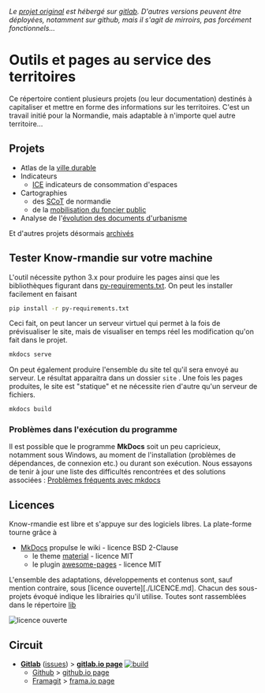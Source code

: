 *Le [projet original][origin] est hébergé sur [gitlab][gitlab]. D'autres versions peuvent être déployées, notamment sur github, mais il s'agit de mirroirs, pas forcément fonctionnels...*

# Outils et pages au service des territoires
Ce répertoire contient plusieurs projets (ou leur documentation) destinés à capitaliser et mettre en forme des informations sur les territoires. C'est un travail initié pour la Normandie, mais adaptable à n'importe quel autre territoire...

## Projets

* Atlas de la [ville durable](./contenu/ville-durable/readme.md)
* Indicateurs
    * [ICE](./contenu/I/CE/readme.md) indicateurs de consommation d'espaces
* Cartographies
    * des [SCoT](./contenu/planification/readme.md) de normandie
    * de la [mobilisation du foncier public](./contenu/Foncier/foncier-public/readme.md)
* Analyse de l'[évolution des documents d'urbanisme](./contenu/urbanisme/readme.md)

Et d'autres projets désormais [archivés](./contenu/archives/)

## Tester Know-rmandie sur votre machine

L'outil nécessite python 3.x pour produire les pages ainsi que les bibliothèques figurant dans [py-requirements.txt](py-requirements.txt). On peut les installer facilement en faisant

```bash
pip install -r py-requirements.txt
```

Ceci fait, on peut lancer un serveur virtuel qui permet à la fois de prévisualiser le site, mais de visualiser en temps réel les modification qu'on fait dans le projet.
```bash
mkdocs serve
```

On peut également produire l'ensemble du site tel qu'il sera envoyé au serveur. Le résultat apparaitra dans un dossier `site` . Une fois les pages produites, le site est "statique" et ne nécessite rien d'autre qu'un serveur de fichiers.
```bash
mkdocs build
```

### Problèmes dans l'exécution du programme
Il est possible que le programme **MkDocs** soit un peu capricieux, notamment sous Windows, au moment de l'installation (problèmes de dépendances, de connexion etc.) ou durant son exécution. Nous essayons de tenir à jour une liste des difficultés rencontrées et des solutions associées : [Problèmes fréquents avec mkdocs](https://gitlab.com/know-rmandie/know-rmandie.gitlab.io/issues/5)

## Licences

Know-rmandie est libre et s'appuye sur des logiciels libres. La plate-forme tourne grâce à

* [MkDocs](https://www.mkdocs.org) propulse le wiki - licence BSD 2-Clause
  * le theme [material](https://squidfunk.github.io/mkdocs-material) - licence MIT
  * le plugin [awesome-pages](https://github.com/lukasgeiter/mkdocs-awesome-pages-plugin) - licence MIT

L'ensemble des adaptations, développements et contenus sont, sauf mention contraire, sous [licence ouverte][./LICENCE.md]. Chacun des sous-projets évoqué indique les librairies qu'il utilise. Toutes sont rassemblées dans le répertoire [lib](./theme/lib)

![licence ouverte](https://www.etalab.gouv.fr/wp-content/uploads/2014/05/Logo_Licence_Ouverte_bleu_blanc_rouge.png "licence ouverte")

## Circuit
* **[Gitlab][origin]** ([issues][issues]) > **[gitlab.io page][gl-page]** [![build](https://gitlab.com/know-rmandie/know-rmandie.gitlab.io/badges/master/pipeline.svg)](https://gitlab.com/know-rmandie/know-rmandie.gitlab.io/commits/master)
  * [Github][github] > [github.io page][gh-page]
  * [Framagit][framagit] > [frama.io page][f.io-page]

[origin]: https://gitlab.com/know-rmandie/know-rmandie.gitlab.io
[issues]: https://gitlab.com/know-rmandie/know-rmandie.gitlab.io/issues
[f.io-page]: https://know-rmandie.frama.io
[gl-page]: https://know-rmandie.gitlab.io
[gh-page]: https://know-rmandie.github.io

[gitlab]:https://gitlab.com/know-rmandie/know-ramndie.gitlab.io
[github]:https://github.com/know-rmandie/know-rmandie.github.io
[framagit]:https://framagit.org/know-rmandie/know-rmandie.frama.io
